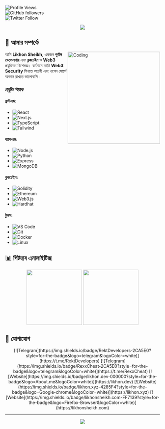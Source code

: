 ![Profile Views](https://komarev.com/ghpvc/?username=sh33ikh&color=blueviolet&style=flat-square)  
![GitHub followers](https://img.shields.io/github/followers/sh33ikh?style=social)  
![Twitter Follow](https://img.shields.io/twitter/follow/sh33ikh?style=social)  

<p align="center">
    <img src="https://readme-typing-svg.herokuapp.com?font=JetBrains+Mono&duration=3000&pause=1000&color=A78BFA&center=true&vCenter=true&width=435&lines=পূর্ণাঙ্গ+ডেভেলপার;ব্লকচেইন+উদ্ভাবক;ওপেন+সোর্স+অংশীদার"/>
</p>

## 🚀 আমার সম্পর্কে

<img align="right" alt="Coding" width="300" src="https://media.giphy.com/media/qgQUggAC3Pfv687qPC/giphy.gif"/>

আমি **Likhon Sheikh**, একজন **পূর্ণাঙ্গ ডেভেলপার** এবং **ব্লকচেইন** ও **Web3** প্রযুক্তিতে বিশেষজ্ঞ। বর্তমানে আমি **Web3 Security** শিখতে আগ্রহী এবং ওপেন সোর্সে অবদান রাখতে ভালোবাসি।

### প্রযুক্তি স্ট্যাক

#### ফ্রন্টএন্ড:
- ![React](https://img.shields.io/badge/React-20232A?style=for-the-badge&logo=react&logoColor=61DAFB)
- ![Next.js](https://img.shields.io/badge/Next.js-000000?style=for-the-badge&logo=next.js&logoColor=white)
- ![TypeScript](https://img.shields.io/badge/TypeScript-007ACC?style=for-the-badge&logo=typescript&logoColor=white)
- ![Tailwind](https://img.shields.io/badge/Tailwind_CSS-38B2AC?style=for-the-badge&logo=tailwind-css&logoColor=white)

#### ব্যাকএন্ড:
- ![Node.js](https://img.shields.io/badge/Node.js-339933?style=for-the-badge&logo=node.js&logoColor=white)
- ![Python](https://img.shields.io/badge/Python-14354C?style=for-the-badge&logo=python&logoColor=white)
- ![Express](https://img.shields.io/badge/Express.js-404D59?style=for-the-badge&logo=express&logoColor=white)
- ![MongoDB](https://img.shields.io/badge/MongoDB-4EA94B?style=for-the-badge&logo=mongodb&logoColor=white)

#### ব্লকচেইন:
- ![Solidity](https://img.shields.io/badge/Solidity-363636?style=for-the-badge&logo=solidity&logoColor=white)
- ![Ethereum](https://img.shields.io/badge/Ethereum-3C3C3D?style=for-the-badge&logo=ethereum&logoColor=white)
- ![Web3.js](https://img.shields.io/badge/Web3.js-F16822?style=for-the-badge&logo=web3.js&logoColor=white)
- ![Hardhat](https://img.shields.io/badge/Hardhat-F7DF1E?style=for-the-badge&logo=hardhat&logoColor=black)

#### টুলস:
- ![VS Code](https://img.shields.io/badge/VS_Code-007ACC?style=for-the-badge&logo=visual-studio-code&logoColor=white)
- ![Git](https://img.shields.io/badge/Git-F05032?style=for-the-badge&logo=git&logoColor=white)
- ![Docker](https://img.shields.io/badge/Docker-2496ED?style=for-the-badge&logo=docker&logoColor=white)
- ![Linux](https://img.shields.io/badge/Linux-FCC624?style=for-the-badge&logo=linux&logoColor=black)

## 📊 গিটহাব এনালাইটিক্স

<div align="center">
  <img height="180em" src="https://github-readme-stats.vercel.app/api?username=sh33ikh&show_icons=true&theme=tokyonight&hide_border=true&bg_color=0D1117"/>
  <img height="180em" src="https://github-readme-streak-stats.herokuapp.com/?user=sh33ikh&theme=tokyonight&hide_border=true&background=0D1117"/>
</div>

## 🤝 যোগাযোগ

<div align="center">
  [![Telegram](https://img.shields.io/badge/RektDevelopers-2CA5E0?style=for-the-badge&logo=telegram&logoColor=white)](https://t.me/RektDevelopers)  
  [![Telegram](https://img.shields.io/badge/RexxCheat-2CA5E0?style=for-the-badge&logo=telegram&logoColor=white)](https://t.me/RexxCheat)  
  [![Website](https://img.shields.io/badge/likhon.dev-000000?style=for-the-badge&logo=About.me&logoColor=white)](https://likhon.dev)  
  [![Website](https://img.shields.io/badge/likhon.xyz-4285F4?style=for-the-badge&logo=Google-chrome&logoColor=white)](https://likhon.xyz)  
  [![Website](https://img.shields.io/badge/likhonsheikh.com-FF7139?style=for-the-badge&logo=Firefox-Browser&logoColor=white)](https://likhonsheikh.com)
</div>

---

<div align="center">
  <img src="https://quotes-github-readme.vercel.app/api?type=horizontal&theme=tokyonight" />
</div>
